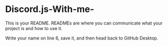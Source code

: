 # Discord.js-With-me-
This is your README. READMEs are where you can communicate what your project is and how to use it.

Write your name on line 6, save it, and then head back to GitHub Desktop.
